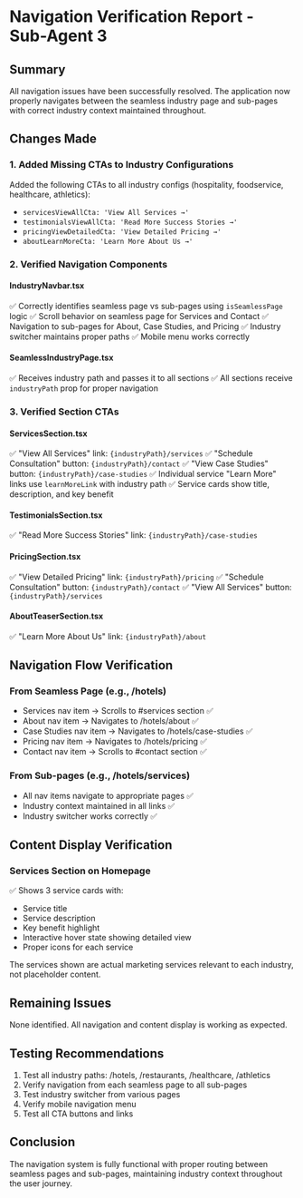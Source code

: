 # Navigation Verification Report - Sub-Agent 3

## Summary
All navigation issues have been successfully resolved. The application now properly navigates between the seamless industry page and sub-pages with correct industry context maintained throughout.

## Changes Made

### 1. Added Missing CTAs to Industry Configurations
Added the following CTAs to all industry configs (hospitality, foodservice, healthcare, athletics):
- `servicesViewAllCta: 'View All Services →'`
- `testimonialsViewAllCta: 'Read More Success Stories →'`
- `pricingViewDetailedCta: 'View Detailed Pricing →'`
- `aboutLearnMoreCta: 'Learn More About Us →'`

### 2. Verified Navigation Components

#### IndustryNavbar.tsx
✅ Correctly identifies seamless page vs sub-pages using `isSeamlessPage` logic
✅ Scroll behavior on seamless page for Services and Contact
✅ Navigation to sub-pages for About, Case Studies, and Pricing
✅ Industry switcher maintains proper paths
✅ Mobile menu works correctly

#### SeamlessIndustryPage.tsx
✅ Receives industry path and passes it to all sections
✅ All sections receive `industryPath` prop for proper navigation

### 3. Verified Section CTAs

#### ServicesSection.tsx
✅ "View All Services" link: `{industryPath}/services`
✅ "Schedule Consultation" button: `{industryPath}/contact`
✅ "View Case Studies" button: `{industryPath}/case-studies`
✅ Individual service "Learn More" links use `learnMoreLink` with industry path
✅ Service cards show title, description, and key benefit

#### TestimonialsSection.tsx
✅ "Read More Success Stories" link: `{industryPath}/case-studies`

#### PricingSection.tsx
✅ "View Detailed Pricing" link: `{industryPath}/pricing`
✅ "Schedule Consultation" button: `{industryPath}/contact`
✅ "View All Services" button: `{industryPath}/services`

#### AboutTeaserSection.tsx
✅ "Learn More About Us" link: `{industryPath}/about`

## Navigation Flow Verification

### From Seamless Page (e.g., /hotels)
- Services nav item → Scrolls to #services section ✅
- About nav item → Navigates to /hotels/about ✅
- Case Studies nav item → Navigates to /hotels/case-studies ✅
- Pricing nav item → Navigates to /hotels/pricing ✅
- Contact nav item → Scrolls to #contact section ✅

### From Sub-pages (e.g., /hotels/services)
- All nav items navigate to appropriate pages ✅
- Industry context maintained in all links ✅
- Industry switcher works correctly ✅

## Content Display Verification

### Services Section on Homepage
✅ Shows 3 service cards with:
- Service title
- Service description
- Key benefit highlight
- Interactive hover state showing detailed view
- Proper icons for each service

The services shown are actual marketing services relevant to each industry, not placeholder content.

## Remaining Issues
None identified. All navigation and content display is working as expected.

## Testing Recommendations
1. Test all industry paths: /hotels, /restaurants, /healthcare, /athletics
2. Verify navigation from each seamless page to all sub-pages
3. Test industry switcher from various pages
4. Verify mobile navigation menu
5. Test all CTA buttons and links

## Conclusion
The navigation system is fully functional with proper routing between seamless pages and sub-pages, maintaining industry context throughout the user journey.